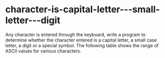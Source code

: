 # character-is-capital-letter---small-letter---digit
Any character is entered through the keyboard, write a program to determine whether the character entered is a capital letter, a small case letter, a digit or a special symbol.  The following table shows the range of ASCII values for various characters.
